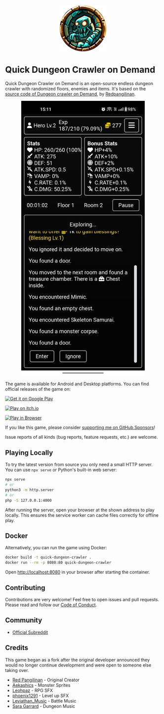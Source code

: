<div align="center">
<img alt="Logo" src="./assets/icon/logo.webp" height="150px" ></img>
</div>

# Quick Dungeon Crawler on Demand

Quick Dungeon Crawler on Demand is an open-source endless dungeon crawler with randomized floors, enemies and items. It's based on the [source code of Dungeon crawler on Demand](https://github.com/redpangilinan/dungeon-crawler-rpg-od), by [Redpangilinan](https://github.com/redpangilinan).

<div align="center">
  <img alt="In game screenshot" src="./assets/screenshots/exploring.webp" width="400" />
</div>

The game is available for Android and Desktop platforms. You can find official releases of the game on:

<a href="https://play.google.com/store/apps/details?id=com.thomaspeissl.quick_dungeon_crawler_od.twa">
  <img alt="Get it on Google Play" src="https://play.google.com/intl/en_us/badges/static/images/badges/en_badge_web_generic.png" width="200"/>
</a>

[![Play on itch.io](https://img.shields.io/badge/Play%20on-itch.io-red?logo=itch-io)](https://werkstattl.itch.io/quick-dungeon-crawler-on-demand)

[![Play in Browser](https://img.shields.io/badge/Play%20in-Browser-blue?logo=google-chrome&logoColor=white)](https://dungeon.werkstattl.com/)

If you like this game, please consider [supporting me on GitHub Sponsors](https://github.com/sponsors/7underlines)!

Issue reports of all kinds (bug reports, feature requests, etc.) are welcome.

## Playing Locally

To try the latest version from source you only need a small HTTP server. You can use
`npx serve` or Python's built-in web server:

```bash
npx serve
# or
python3 -m http.server
# or
php -S 127.0.0.1:4000
```

After running the server, open your browser at the shown address to play locally. This
ensures the service worker can cache files correctly for offline play.

## Docker

Alternatively, you can run the game using Docker:

```bash
docker build -t quick-dungeon-crawler .
docker run --rm -p 8080:80 quick-dungeon-crawler
```

Open <http://localhost:8080> in your browser after starting the container.

## Contributing

Contributions are very welcome! Feel free to open issues and pull requests.
Please read and follow our [Code of Conduct](./CODE_OF_CONDUCT.md).


## Community

- [Official Subreddit](https://www.reddit.com/r/QuickDungeonCrawler/)

## Credits

This game began as a fork after the original developer announced they would no longer continue development and were open to someone else taking over.

- [Red Pangilinan](https://github.com/redpangilinan) - Original Creator
- [Aekashics](https://aekashics.itch.io/) - Monster Sprites
- [Leohpaz](https://leohpaz.itch.io/) - RPG SFX
- [phoenix1291](https://phoenix1291.itch.io/sound-effects-pack-2) - Level up SFX
- [Leviathan_Music](https://soundcloud.com/leviathan254) - Battle Music
- [Sara Garrard](https://sonatina.itch.io/letsadventure) - Dungeon Music
